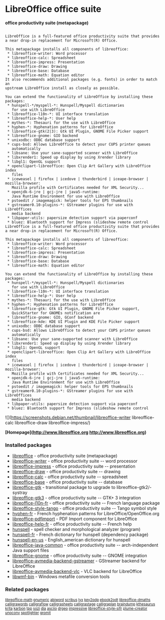 # LibreOffice office suite

__office productivity suite (metapackage)__

```

LibreOffice is a full-featured office productivity suite that provides
a near drop-in replacement for Microsoft(R) Office.

This metapackage installs all components of libreoffice:
 * libreoffice-writer: Word processor
 * libreoffice-calc: Spreadsheet
 * libreoffice-impress: Presentation
 * libreoffice-draw: Drawing
 * libreoffice-base: Database
 * libreoffice-math: Equation editor
It also recommends additional packages (e.g. fonts) in order to match an
upstream LibreOffice install as closely as possible.

You can extend the functionality of LibreOffice by installing these
packages:
 * hunspell-*/myspell-*: Hunspell/Myspell dictionaries
   for use with LibreOffice
 * libreoffice-l10n-*: UI interface translation
 * libreoffice-help-*: User help
 * mythes-*: Thesauri for the use with LibreOffice
 * hyphen-*: Hyphenation patterns for LibreOffice
 * libreoffice-gtk(2|3): Gtk UI Plugin, GNOME File Picker support
 * libreoffice-gnome: GIO backend
 * unixodbc: ODBC database support
 * cups-bsd: Allows LibreOffice to detect your CUPS printer queues
   automatically
 * libsane: Use your sane-supported scanner with LibreOffice
 * libxrender1: Speed up display by using Xrender library
 * libgl1: OpenGL support
 * openclipart-libreoffice: Open Clip Art Gallery with LibreOffice index
   files
 * iceweasel | firefox | icedove | thunderbird | iceape-browser | mozilla-browser:
   Mozilla profile with Certificates needed for XML Security...
 * openjdk-6-jre | gcj-jre | java5-runtime:
   Java Runtime Environment for use with LibreOffice
 * pstoedit / imagemagick: helper tools for EPS thumbnails
 * gstreamer0.10-plugins-*: GStreamer plugins for use with LibreOffices
   media backend
 * libpaper-utils: papersize detection support via paperconf
 * bluez: Bluetooth support for Impress (slideshow remote control
LibreOffice is a full-featured office productivity suite that provides
a near drop-in replacement for Microsoft(R) Office.

This metapackage installs all components of libreoffice:
 * libreoffice-writer: Word processor
 * libreoffice-calc: Spreadsheet
 * libreoffice-impress: Presentation
 * libreoffice-draw: Drawing
 * libreoffice-base: Database
 * libreoffice-math: Equation editor

You can extend the functionality of LibreOffice by installing these
packages:
 * hunspell-*/myspell-*: Hunspell/Myspell dictionaries
   for use with LibreOffice
 * libreoffice-l10n-*: UI interface translation
 * libreoffice-help-*: User help
 * mythes-*: Thesauri for the use with LibreOffice
 * hyphen-*: Hyphenation patterns for LibreOffice
 * libreoffice-gtk: Gtk UI Plugin, GNOME File Picker support,
   QuickStarter for GNOMEs notification are
 * libreoffice-gnome: GIO, GConf backend
 * libreoffice-kde: KDE UI Plugin and KDE File Picker support
 * unixodbc: ODBC database support
 * cups-bsd: Allows LibreOffice to detect your CUPS printer queues
   automatically
 * libsane: Use your sane-supported scanner with LibreOffice
 * libxrender1: Speed up display by using Xrender library
 * libgl1: OpenGL support
 * openclipart-libreoffice: Open Clip Art Gallery with LibreOffice index
   files
 * iceweasel | firefox | icedove | thunderbird | iceape-browser | mozilla-browser:
   Mozilla profile with Certificates needed for XML Security...
 * openjdk-6-jre | gcj-jre | java5-runtime:
   Java Runtime Environment for use with LibreOffice
 * pstoedit / imagemagick: helper tools for EPS thumbnails
 * gstreamer0.10-plugins-*: GStreamer plugins for use with LibreOffices
   media backend
 * libpaper-utils: papersize detection support via paperconf
 * bluez: Bluetooth support for Impress (slideshow remote control

```

![](https://screenshots.debian.net/thumbnail/libreoffice-writer
libreoffice-calc
libreoffice-draw
libreoffice-impress/)


 **[Homepage](http://www.libreoffice.org
http://www.libreoffice.org)**

### Installed packages

* [libreoffice](https://packages.debian.org/jessie/libreoffice) - office productivity suite (metapackage)
* [libreoffice-writer](https://packages.debian.org/jessie/libreoffice-writer) - office productivity suite -- word processor
* [libreoffice-impress](https://packages.debian.org/jessie/libreoffice-impress) - office productivity suite -- presentation
* [libreoffice-draw](https://packages.debian.org/jessie/libreoffice-draw) - office productivity suite -- drawing
* [libreoffice-calc](https://packages.debian.org/jessie/libreoffice-calc) - office productivity suite -- spreadsheet
* [libreoffice-base](https://packages.debian.org/jessie/libreoffice-base) - office productivity suite -- database
* [libreoffice-gtk](https://packages.debian.org/jessie/libreoffice-gtk) - transitional package to upgrade to libreoffice-gtk2/-systray
* [libreoffice-gtk3](https://packages.debian.org/jessie/libreoffice-gtk3) - office productivity suite -- GTK+ 3 integration
* [libreoffice-l10n-fr](https://packages.debian.org/jessie/libreoffice-l10n-fr) - office productivity suite -- French language package
* [libreoffice-style-tango](https://packages.debian.org/jessie/libreoffice-style-tango) - office productivity suite -- Tango symbol style
* [hyphen-fr](https://packages.debian.org/jessie/hyphen-fr) - French hyphenation patterns for LibreOffice/OpenOffice.org
* [libreoffice-pdfimport](https://packages.debian.org/jessie/libreoffice-pdfimport) - PDF Import component for LibreOffice
* [libreoffice-help-fr](https://packages.debian.org/jessie/libreoffice-help-fr) - office productivity suite -- French help
* [hunspell](https://packages.debian.org/jessie/hunspell) - spell checker and morphological analyzer (program)
* [hunspell-fr](https://packages.debian.org/jessie/hunspell-fr) - French dictionary for hunspell (dependency package)
* [hunspell-en-us](https://packages.debian.org/jessie/hunspell-en-us) - English_american dictionary for hunspell
* [libreoffice-java-common](https://packages.debian.org/jessie/libreoffice-java-common) - office productivity suite -- arch-independent Java support files
* [libreoffice-gnome](https://packages.debian.org/jessie/libreoffice-gnome) - office productivity suite -- GNOME integration
* [libreoffice-avmedia-backend-gstreamer](https://packages.debian.org/jessie/libreoffice-avmedia-backend-gstreamer) - GStreamer backend for LibreOffice
* [libreoffice-avmedia-backend-vlc](https://packages.debian.org/jessie/libreoffice-avmedia-backend-vlc) - VLC backend for LibreOffice
* [libwmf-bin](https://packages.debian.org/jessie/libwmf-bin) - Windows metafile conversion tools

### Related packages

<sub> [libreoffice-math](https://packages.debian.org/jessie/libreoffice-math) [gnumeric](https://packages.debian.org/jessie/gnumeric) [abiword](https://packages.debian.org/jessie/abiword) [scribus](https://packages.debian.org/jessie/scribus) [lyx](https://packages.debian.org/jessie/lyx) [key2odp](https://packages.debian.org/jessie/key2odp) [ebook2odt](https://packages.debian.org/jessie/ebook2odt) [libreoffice-dmaths](https://packages.debian.org/jessie/libreoffice-dmaths) [calligrawords](https://packages.debian.org/jessie/calligrawords) [calligraflow](https://packages.debian.org/jessie/calligraflow) [calligrasheets](https://packages.debian.org/jessie/calligrasheets) [calligrastage](https://packages.debian.org/jessie/calligrastage) [calligraplan](https://packages.debian.org/jessie/calligraplan) [braindump](https://packages.debian.org/jessie/braindump) [kthesaurus](https://packages.debian.org/jessie/kthesaurus) [krita](https://packages.debian.org/jessie/krita) [karbon](https://packages.debian.org/jessie/karbon) [tpp](https://packages.debian.org/jessie/tpp) [sozi](https://packages.debian.org/jessie/sozi) [dia](https://packages.debian.org/jessie/dia) [asciio](https://packages.debian.org/jessie/asciio) [drgeo](https://packages.debian.org/jessie/drgeo) [impressive](https://packages.debian.org/jessie/impressive) [libreoffice-style-sifr](https://packages.debian.org/jessie/libreoffice-style-sifr) [plume-creator](https://packages.debian.org/jessie/plume-creator) [unoconv](https://packages.debian.org/jessie/unoconv) [spotlighter](https://packages.debian.org/jessie/spotlighter) [gromit](https://packages.debian.org/jessie/gromit)  </sub>
